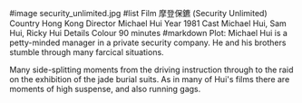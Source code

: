 #image	security_unlimited.jpg
#list
Film	&#25705;&#30331;&#20445;&#37987; (Security Unlimited)
Country	Hong Kong
Director	Michael Hui
Year	1981
Cast	Michael Hui, Sam Hui, Ricky Hui
Details	Colour 90 minutes
#markdown
Plot: Michael Hui is a petty-minded manager in a
private security company.  He and his brothers
stumble through many farcical situations.

Many side-splitting moments from the driving
instruction through to the raid on the exhibition
of the jade burial suits.  As in many of Hui's films
there are moments of high suspense, and also running
gags.
